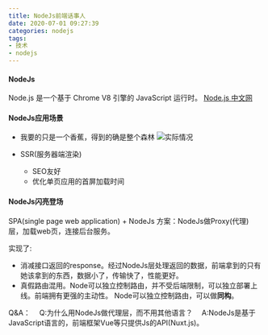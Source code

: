```yaml
---
title: NodeJs前端话事人
date: 2020-07-01 09:27:39
categories: nodejs
tags: 
- 技术
- nodejs
---
```

#### NodeJs
Node.js 是一个基于 Chrome V8 引擎的 JavaScript 运行时。 [Node.js 中文网](http://nodejs.cn/)

#### NodeJs应用场景
* 我要的只是一个香蕉，得到的确是整个森林
![实际情况](http://qcukvp3iz.bkt.clouddn.com/node_a.jpg)

* SSR(服务器端渲染)
    * SEO友好
    * 优化单页应用的首屏加载时间

#### NodeJs闪亮登场

SPA(single page web application) + NodeJs
方案：NodeJs做Proxy(代理)层，加载web页，连接后台服务。

实现了:
* 消减接口返回的response。经过NodeJs层处理返回的数据，前端拿到的只有她该拿到的东西，数据小了，传输快了，性能更好。
* 真假路由混用。Node可以独立控制路由，并不受后端限制，可以独立部署上线。前端拥有更强的主动性。
    Node可以独立控制路由，可以做**同构**。
    
Q&A：
    &emsp;Q:为什么用NodeJs做代理层，而不用其他语言？
    &emsp;A:NodeJs是基于JavaScript语言的，前端框架Vue等只提供Js的API(Nuxt.js)。
    
